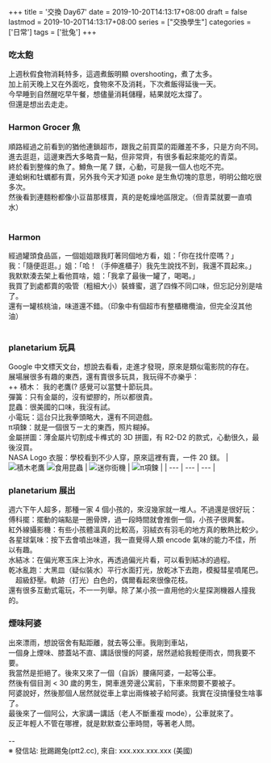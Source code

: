 +++
title = '交換 Day67'
date = 2019-10-20T14:13:17+08:00
draft = false
lastmod = 2019-10-20T14:13:17+08:00
series = ["交換學生"]
categories = ['日常']
tags = ['批兔']
+++
### 吃太飽 
上週秋假食物消耗特多，這週煮飯明顯 overshooting，煮了太多。<br>
加上前天晚上又在外面吃，食物來不及消耗，下次煮飯得延後一天。<br>
今早睡到自然醒吃早午餐，想儘量消耗儲糧，結果就吃太撐了。<br>
但還是想出去走走。<br>

### Harmon Grocer 魚
順路經過之前看到的猶他連鎖超市，跟我之前買菜的距離差不多，只是方向不同。<br>
進去逛逛，這邊東西大多略貴一點，但非常齊，有很多看起來能吃的青菜。<br>
終於看到整條的魚了。鱒魚一尾 7 鎂，心動，可是我一個人也吃不完。<br>
連蛤蜊和牡蠣都有賣，另外我今天才知道 poke 是生魚切塊的意思，明明公館吃很多次。<br>
然後看到連麵粉都像小豆苗那樣賣，真的是乾燥地區限定。（但青菜就要一直噴水）<br>
<br>
### Harmon 
經過罐頭食品區，一個姐姐跟我盯著同個地方看，姐：「你在找什麼嗎？」<br>
我：「隨便逛逛。」姐：「哈！（手伸進櫃子）我先生說找不到，我還不買起來。」<br>
我默默湊去架上看他買啥，姐：「我拿了最後一罐了，喝喝。」<br>
我買了到處都賣的吸管（粗細大小）裝蜂蜜，選了四條不同口味，但忘記分別是啥了。<br>
還有一罐核桃油，味道還不錯。（印象中有個超市有整櫃橄欖油，但完全沒其他油）<br>
<br>
### planetarium 玩具 
Google 中文標天文台，想說去看看，走進才發現，原來是類似電影院的存在。<br>
展場展很多有趣的東西，還有賣很多玩具，我玩得不亦樂乎：<br>
++ 積木： 我的老鷹(? 感覺可以當雙十節玩具。<br>
彈簧：只有金屬的，沒有塑膠的，所以都很貴。<br>
昆蟲：很美國的口味，我沒有試。<br>
小電玩：這台只比我拳頭略大，還有不同遊戲。<br>
π項鍊：就是一個很ㄎㄧㄤ的東西，照片糊掉。<br>
金屬拼圖：薄金屬片切割成卡榫式的 3D 拼圖，有 R2-D2 的款式，心動很久，最後沒買。<br>
NASA Logo 衣服：學校看到不少人穿，原來這裡有賣，一件 20 鎂。
| ![積木老鷹](https://i.imgur.com/naS2Kut.jpeg) ![食用昆蟲](https://i.imgur.com/QOeSNWW.jpeg) | ![迷你街機](https://i.imgur.com/cM2hbWl.jpeg) | ![π項鍊](https://i.imgur.com/XSe0mzd.jpeg) |
| --- | --- | --- |
<br>
### planetarium 展出 
週六下午人超多，那種一家 4 個小孩的，來沒幾家就一堆人。不過還是很好玩：<br>
傅科擺：擺動的端點是一圈骨牌，過一段時間就會推倒一個，小孩子很興奮。<br>
紅外線攝影機：有些小孩體溫真的比較高，羽絨衣有羽毛的地方真的散熱比較少。<br>
各星球氣味：按下去會噴出味道，我一直覺得人類 encode 氣味的能力不佳，所以有趣。<br>
水結冰：在偏光寒玉床上沖水，再透過偏光片看，可以看到結冰的過程。<br>
乾冰亂跑：大黑皿（疑似裝水）平行水面打光，放乾冰下去跑，模擬彗星噴尾巴。<br>
        　超級舒壓。軌跡（打光）白色的，偶爾看起來很像花枝。<br>
還有很多互動式電玩，不一一列舉。除了某小孩一直用他的火星探測機器人撞我的。<br>

### 煙味阿婆 
出來漂雨，想說宿舍有點距離，就去等公車。我剛到車站，<br>
一個身上煙味、膝蓋站不直、講話很慢的阿婆，居然遞給我輕便雨衣，問我要不要。<br>
我當然是拒絕了。後來又來了一個（自訴）腰痛阿婆，一起等公車。<br>
然後有個目測 < 30 歲的男生，開車進旁邊公寓前，下車來問要不要被子。<br>
阿婆說好，然後那個人居然就從車上拿出兩條被子給阿婆。我實在沒搞懂發生啥事了。<br>
最後來了一個阿公，大家講一講話（老人不斷重複 mode），公車就來了。<br>
反正年輕人不管在哪裡，就是默默查公車時間，等著老人問。<br>
<br>
--<br>
※ 發信站: 批踢踢兔(ptt2.cc), 來自: xxx.xxx.xxx.xxx (美國)<br>
